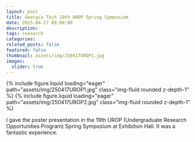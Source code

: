 ```yaml
---
layout: post
title: Georgia Tech 19th UROP Spring Symposium
date: 2025-04-17 09:00:00
description:
tags: research
categories:
related_posts: false
featured: false
thumbnail: assets/img/250417UROP1.jpg
images:
  slider: true
---
```


<swiper-container keyboard="true" navigation="true" pagination="true" pagination-clickable="true" pagination-dynamic-bullets="true" rewind="true">
  <swiper-slide>{% include figure.liquid loading="eager" path="assets/img/250417UROP1.jpg" class="img-fluid rounded z-depth-1" %}</swiper-slide>
  <swiper-slide>{% include figure.liquid loading="eager" path="assets/img/250417UROP2.jpg" class="img-fluid rounded z-depth-1" %}</swiper-slide>
</swiper-container>

I gave the poster presentation in the 19th UROP (Undergraduate Research Opportunities Program) Spring Symposium at Exhibition Hall. It was a fantastic experience.

